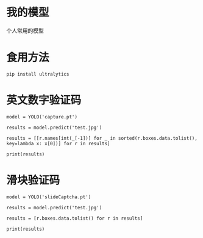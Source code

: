 # 我的模型
个人常用的模型

# 食用方法

`pip install ultralytics`

# 英文数字验证码
```
model = YOLO('capture.pt')

results = model.predict('test.jpg')

results = [[r.names[int(_[-1])] for _ in sorted(r.boxes.data.tolist(), key=lambda x: x[0])] for r in results]

print(results)
```

# 滑块验证码
```
model = YOLO('slideCaptcha.pt')

results = model.predict('test.jpg')

results = [r.boxes.data.tolist() for r in results]

print(results)
```
